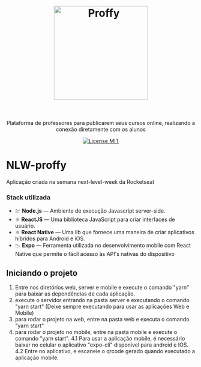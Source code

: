 <h1 align="center">
<br>
  <img src="https://i.imgur.com/Z7nWtCg.png" alt="Proffy" width="250">
<br>
<br>
</h1>

<p align="center">Plataforma de professores para publicarem seus cursos online, realizando a conexão diretamente com os alunos</p>

<p align="center">
  <a href="https://opensource.org/licenses/MIT">
    <img src="https://img.shields.io/badge/License-MIT-blue.svg" alt="License MIT">
  </a>
</p>

# NLW-proffy
Aplicação criada na semana next-level-week da Rocketseat

### Stack utilizada 

- 💹 **Node.js** — Ambiente de execução Javascript server-side.
- ⚛️ **ReactJS** — Uma biblioteca JavaScript para criar interfaces de usuário.
- ⚛️ **React Native** — Uma lib que fornece uma maneira de criar aplicativos híbridos para Android e iOS.
- 📉 **Expo** — Ferramenta utilizada no desenvolvimento mobile com React Native que permite o fácil acesso às API's nativas do dispositivo
 
 ## Iniciando o projeto
 1. Entre nos diretórios web, server e mobile e execute o comando "yarn" para baixar as dependências de cada aplicação.
 2. execute o servidor entrando na pasta server e executando o comando "yarn start" (Deixe sempre executando para usar as aplicações Web e Mobile)
 3. para rodar o projeto na web, entre na pasta web e executa o comando "yarn start"
 4. para rodar o projeto no mobile, entre na pasta mobile e execute o comando "yarn start".
 4.1 Para usar a aplicação mobile, é necessário baixar no celular o aplicativo "expo-cli" disponível para android e IOS.
 4.2 Entre no aplicativo, e escaneie o qrcode gerado quando executado a aplicação mobile.
